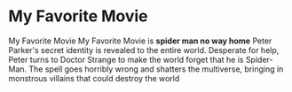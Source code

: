 # My Favorite Movie 
My Favorite Movie 
My Favorite Movie is **spider man no way home** Peter Parker's secret identity is revealed to the entire world. Desperate for help, Peter turns to Doctor Strange to make the world forget that he is Spider-Man. The spell goes horribly wrong and shatters the multiverse, bringing in monstrous villains that could destroy the world 
